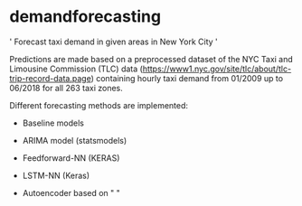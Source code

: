 # demandforecasting
' Forecast taxi demand in given areas in New York City '

Predictions are made based on a preprocessed dataset of the NYC Taxi and Limousine Commission (TLC) data (https://www1.nyc.gov/site/tlc/about/tlc-trip-record-data.page) containing hourly taxi demand from 01/2009 up to 06/2018 for all 263 taxi zones. 


Different forecasting methods are implemented:

- Baseline models

- ARIMA model (statsmodels)

- Feedforward-NN (KERAS)

- LSTM-NN (Keras)

- Autoencoder based on " "


